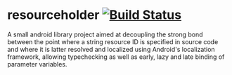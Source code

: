 # resourceholder [![Build Status](https://travis-ci.org/atexit/resourceholder.svg?branch=master)](https://travis-ci.org/atexit/resourceholder)

A small android library project aimed at decoupling the strong bond between the point where a string resource ID is specified in source code and where it is latter resolved and localized using Android's localization framework, allowing typechecking as well as early, lazy and late binding of parameter variables.
